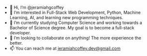 - 👋 Hi, I’m @jeramiahgcoffey
- 👀 I’m interested in Full-Stack Web Development, Python, Machine Learning, AI, and learning new programming techniques.
- 🌱 I’m currently studying Computer Science and working towards a Bachelor of Science degree. My goal is to become a full-stack developer.
- 💞️ I’m looking to collaborate on anything! The more experience the better.
- 📫 You can reach me at jeramiahcoffey.dev@gmail.com

<!---
jeramiahgcoffey/jeramiahgcoffey is a ✨ special ✨ repository because its `README.md` (this file) appears on your GitHub profile.
You can click the Preview link to take a look at your changes.
--->
